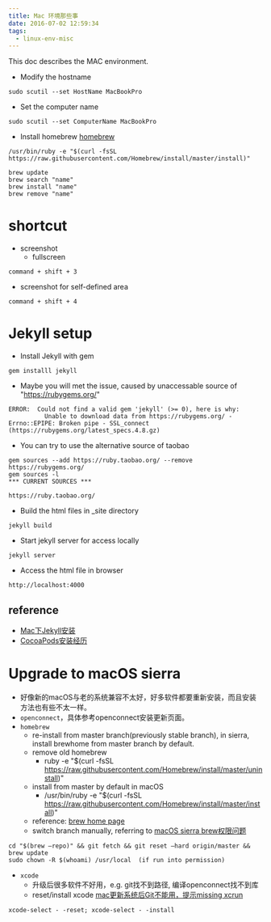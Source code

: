 ```yaml
---
title: Mac 环境那些事
date: 2016-07-02 12:59:34
tags:
  - linux-env-misc
---
```


This doc describes the MAC environment.

<!--more-->

* Modify the hostname
```
sudo scutil --set HostName MacBookPro
```
* Set the computer name
```
sudo scutil --set ComputerName MacBookPro
```
* Install homebrew [homebrew](https://brew.sh)
```
/usr/bin/ruby -e "$(curl -fsSL https://raw.githubusercontent.com/Homebrew/install/master/install)"

brew update
brew search "name"
brew install "name"
brew remove "name"
```

# shortcut
* screenshot
  * fullscreen
```
command + shift + 3
```
  * screenshot for self-defined area
```
command + shift + 4
```

# Jekyll setup
* Install Jekyll with gem
```
gem installl jekyll
```
  * Maybe you will met the issue, caused by unaccessable source of "https://rubygems.org/"
```
ERROR:  Could not find a valid gem 'jekyll' (>= 0), here is why:
          Unable to download data from https://rubygems.org/ - Errno::EPIPE: Broken pipe - SSL_connect (https://rubygems.org/latest_specs.4.8.gz)
```
  * You can try to use the alternative source of taobao
```
gem sources --add https://ruby.taobao.org/ --remove https://rubygems.org/
gem sources -l
*** CURRENT SOURCES ***

https://ruby.taobao.org/
```
* Build the html files in _site directory
```
jekyll build
```
* Start jekyll server for access locally
```
jekyll server
```
* Access the html file in browser
```
http://localhost:4000
```

## reference
* [Mac下Jekyll安装](http://www.jianshu.com/p/07064eb79740)
* [CocoaPods安装经历](http://blog.csdn.net/th_gsb/article/details/49178083)

# Upgrade to macOS sierra
* 好像新的macOS与老的系统兼容不太好，好多软件都要重新安装，而且安装方法也有些不太一样。
* `openconnect`，具体参考openconnect安装更新页面。
* `homebrew`
  * re-install from master branch(previously stable branch), in sierra, install brewhome from master branch by default.
  * remove old homebrew
    - ruby -e "$(curl -fsSL https://raw.githubusercontent.com/Homebrew/install/master/uninstall)"
  * install from master by default in macOS
    - /usr/bin/ruby -e "$(curl -fsSL https://raw.githubusercontent.com/Homebrew/install/master/install)"
  * reference: [brew home page](https://brew.sh)
  * switch branch manually, referring to [macOS sierra brew权限问题](https://segmentfault.com/q/1010000007194095)
```
cd "$(brew —repo)" && git fetch && git reset —hard origin/master && brew update
sudo chown -R $(whoami) /usr/local  (if run into permission)
```
* `xcode`
  * 升级后很多软件不好用，e.g. git找不到路径, 编译openconnect找不到库
  * reset/install xcode [mac更新系统后Git不能用，提示missing xcrun](http://blog.csdn.net/qq_23089525/article/details/52789005)
```
xcode-select - -reset; xcode-select - -install
```
